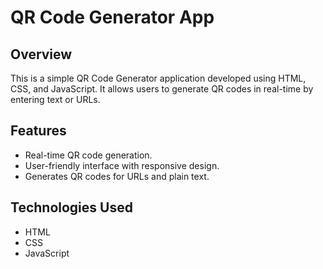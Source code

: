 # QR Code Generator App

## Overview
This is a simple QR Code Generator application developed using HTML, CSS, and JavaScript. It allows users to generate QR codes in real-time by entering text or URLs.

## Features
- Real-time QR code generation.
- User-friendly interface with responsive design.
- Generates QR codes for URLs and plain text.

## Technologies Used
- HTML
- CSS
- JavaScript
